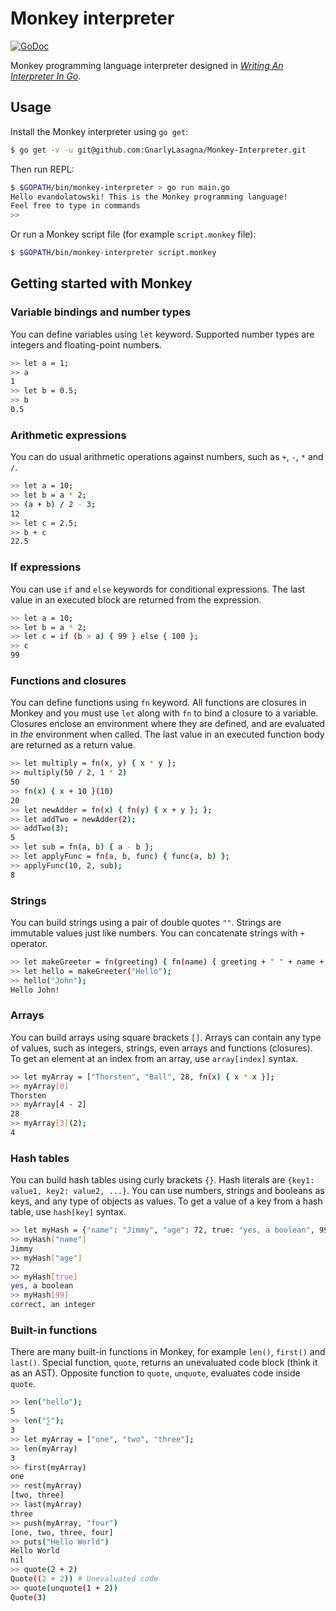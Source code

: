 # Monkey interpreter

[![GoDoc](https://godoc.org/github.com/skatsuta/monkey-interpreter?status.svg)](https://godoc.org/github.com/skatsuta/monkey-interpreter)


Monkey programming language interpreter designed in [_Writing An Interpreter In Go_](https://interpreterbook.com/).


## Usage

Install the Monkey interpreter using `go get`:

```sh
$ go get -v -u git@github.com:GnarlyLasagna/Monkey-Interpreter.git
```

Then run REPL:

```sh
$ $GOPATH/bin/monkey-interpreter > go run main.go
Hello evandolatowski! This is the Monkey programming language!
Feel free to type in commands
>> 
```

Or run a Monkey script file (for example `script.monkey` file):

```sh
$ $GOPATH/bin/monkey-interpreter script.monkey
```

## Getting started with Monkey

### Variable bindings and number types

You can define variables using `let` keyword. Supported number types are integers and floating-point numbers.

```sh
>> let a = 1;
>> a
1
>> let b = 0.5;
>> b
0.5
```

### Arithmetic expressions

You can do usual arithmetic operations against numbers, such as `+`, `-`, `*` and `/`. 

```sh
>> let a = 10;
>> let b = a * 2;
>> (a + b) / 2 - 3;
12
>> let c = 2.5;
>> b + c
22.5
```

### If expressions

You can use `if` and `else` keywords for conditional expressions. The last value in an executed block are returned from the expression.

```sh
>> let a = 10;
>> let b = a * 2;
>> let c = if (b > a) { 99 } else { 100 };
>> c
99
```

### Functions and closures

You can define functions using `fn` keyword. All functions are closures in Monkey and you must use `let` along with `fn` to bind a closure to a variable. Closures enclose an environment where they are defined, and are evaluated in *the* environment when called. The last value in an executed function body are returned as a return value.

```sh
>> let multiply = fn(x, y) { x * y };
>> multiply(50 / 2, 1 * 2)
50
>> fn(x) { x + 10 }(10)
20
>> let newAdder = fn(x) { fn(y) { x + y }; };
>> let addTwo = newAdder(2);
>> addTwo(3);
5
>> let sub = fn(a, b) { a - b };
>> let applyFunc = fn(a, b, func) { func(a, b) };
>> applyFunc(10, 2, sub);
8
```

### Strings

You can build strings using a pair of double quotes `""`. Strings are immutable values just like numbers. You can concatenate strings with `+` operator.

```sh
>> let makeGreeter = fn(greeting) { fn(name) { greeting + " " + name + "!" } };
>> let hello = makeGreeter("Hello");
>> hello("John");
Hello John!
```

### Arrays

You can build arrays using square brackets `[]`. Arrays can contain any type of values, such as integers, strings, even arrays and functions (closures). To get an element at an index from an array, use `array[index]` syntax.

```sh
>> let myArray = ["Thorsten", "Ball", 28, fn(x) { x * x }];
>> myArray[0]
Thorsten
>> myArray[4 - 2]
28
>> myArray[3](2);
4
```

### Hash tables

You can build hash tables using curly brackets `{}`. Hash literals are `{key1: value1, key2: value2, ...}`. You can use numbers, strings and booleans as keys, and any type of objects as values. To get a value of a key from a hash table, use `hash[key]` syntax.

```sh
>> let myHash = {"name": "Jimmy", "age": 72, true: "yes, a boolean", 99: "correct, an integer"};
>> myHash["name"]
Jimmy
>> myHash["age"]
72
>> myHash[true]
yes, a boolean
>> myHash[99]
correct, an integer
```

### Built-in functions

There are many built-in functions in Monkey, for example `len()`, `first()` and `last()`. Special function, `quote`, returns an unevaluated code block (think it as an AST). Opposite function to `quote`, `unquote`, evaluates code inside `quote`.

```sh
>> len("hello");
5
>> len("∑");
3
>> let myArray = ["one", "two", "three"];
>> len(myArray)
3
>> first(myArray)
one
>> rest(myArray)
[two, three]
>> last(myArray)
three
>> push(myArray, "four")
[one, two, three, four]
>> puts("Hello World")
Hello World
nil
>> quote(2 + 2)
Quote((2 + 2)) # Unevaluated code
>> quote(unquote(1 + 2))
Quote(3)
```

